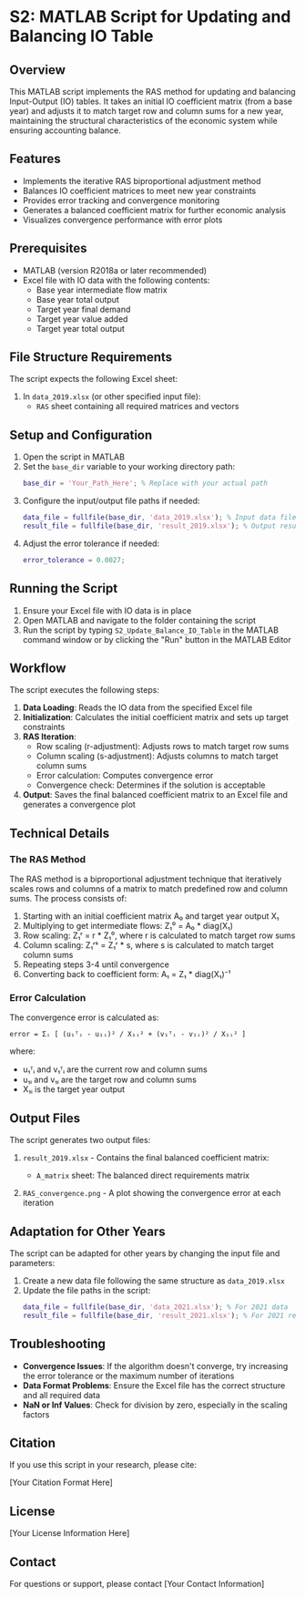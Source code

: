 # S2: MATLAB Script for Updating and Balancing IO Table

## Overview

This MATLAB script implements the RAS method for updating and balancing Input-Output (IO) tables. It takes an initial IO coefficient matrix (from a base year) and adjusts it to match target row and column sums for a new year, maintaining the structural characteristics of the economic system while ensuring accounting balance.

## Features

- Implements the iterative RAS biproportional adjustment method
- Balances IO coefficient matrices to meet new year constraints
- Provides error tracking and convergence monitoring
- Generates a balanced coefficient matrix for further economic analysis
- Visualizes convergence performance with error plots

## Prerequisites

- MATLAB (version R2018a or later recommended)
- Excel file with IO data with the following contents:
  - Base year intermediate flow matrix
  - Base year total output
  - Target year final demand
  - Target year value added
  - Target year total output

## File Structure Requirements

The script expects the following Excel sheet:

1. In `data_2019.xlsx` (or other specified input file):
   - `RAS` sheet containing all required matrices and vectors

## Setup and Configuration

1. Open the script in MATLAB
2. Set the `base_dir` variable to your working directory path:
   ```matlab
   base_dir = 'Your_Path_Here'; % Replace with your actual path
   ```
3. Configure the input/output file paths if needed:
   ```matlab
   data_file = fullfile(base_dir, 'data_2019.xlsx'); % Input data file
   result_file = fullfile(base_dir, 'result_2019.xlsx'); % Output result file
   ```
4. Adjust the error tolerance if needed:
   ```matlab
   error_tolerance = 0.0027;
   ```

## Running the Script

1. Ensure your Excel file with IO data is in place
2. Open MATLAB and navigate to the folder containing the script
3. Run the script by typing `S2_Update_Balance_IO_Table` in the MATLAB command window or by clicking the "Run" button in the MATLAB Editor

## Workflow

The script executes the following steps:

1. **Data Loading**: Reads the IO data from the specified Excel file
2. **Initialization**: Calculates the initial coefficient matrix and sets up target constraints
3. **RAS Iteration**:
   - Row scaling (r-adjustment): Adjusts rows to match target row sums
   - Column scaling (s-adjustment): Adjusts columns to match target column sums
   - Error calculation: Computes convergence error
   - Convergence check: Determines if the solution is acceptable
4. **Output**: Saves the final balanced coefficient matrix to an Excel file and generates a convergence plot

## Technical Details

### The RAS Method

The RAS method is a biproportional adjustment technique that iteratively scales rows and columns of a matrix to match predefined row and column sums. The process consists of:

1. Starting with an initial coefficient matrix A₀ and target year output X₁
2. Multiplying to get intermediate flows: Z₁⁰ = A₀ * diag(X₁)
3. Row scaling: Z₁ʳ = r * Z₁⁰, where r is calculated to match target row sums
4. Column scaling: Z₁ʳˢ = Z₁ʳ * s, where s is calculated to match target column sums
5. Repeating steps 3-4 until convergence
6. Converting back to coefficient form: A₁ = Z₁ * diag(X₁)⁻¹

### Error Calculation

The convergence error is calculated as:
```
error = Σᵢ [ (u₁ᵀᵢ - u₁ᵢ)² / X₁ᵢ² + (v₁ᵀᵢ - v₁ᵢ)² / X₁ᵢ² ]
```
where:
- u₁ᵀᵢ and v₁ᵀᵢ are the current row and column sums
- u₁ᵢ and v₁ᵢ are the target row and column sums
- X₁ᵢ is the target year output

## Output Files

The script generates two output files:

1. `result_2019.xlsx` - Contains the final balanced coefficient matrix:
   - `A_matrix` sheet: The balanced direct requirements matrix

2. `RAS_convergence.png` - A plot showing the convergence error at each iteration

## Adaptation for Other Years

The script can be adapted for other years by changing the input file and parameters:

1. Create a new data file following the same structure as `data_2019.xlsx`
2. Update the file paths in the script:
   ```matlab
   data_file = fullfile(base_dir, 'data_2021.xlsx'); % For 2021 data
   result_file = fullfile(base_dir, 'result_2021.xlsx'); % For 2021 results
   ```

## Troubleshooting

- **Convergence Issues**: If the algorithm doesn't converge, try increasing the error tolerance or the maximum number of iterations
- **Data Format Problems**: Ensure the Excel file has the correct structure and all required data
- **NaN or Inf Values**: Check for division by zero, especially in the scaling factors

## Citation

If you use this script in your research, please cite:

[Your Citation Format Here]

## License

[Your License Information Here]

## Contact

For questions or support, please contact [Your Contact Information] 